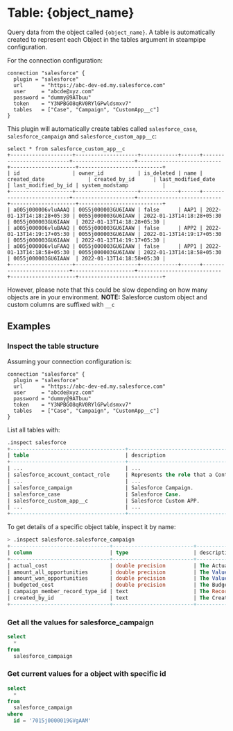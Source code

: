 # Table: {object_name}

Query data from the object called `{object_name}`. A table is automatically created to represent each Object in the tables argument in steampipe configuration.

For the connection configuration:

```hcl
connection "salesforce" {
  plugin = "salesforce"
  url      = "https://abc-dev-ed.my.salesforce.com"
  user     = "abcde@xyz.com"
  password = "dummy@9ATbuu"
  token    = "Y3NPBGO8qRV0RYlGPwldsmxv7"
  tables   = ["Case", "Campaign", "CustomApp__c"]
}
```

This plugin will automatically create tables called `salesforce_case`, `salesforce_campaign` and `salesforce_custom_app__c`:

```
select * from salesforce_custom_app__c
+--------------------+--------------------+------------+------+---------------------------+--------------------+---------------------------+---------------------+---------------------------+
| id                 | owner_id           | is_deleted | name | created_date              | created_by_id      | last_modified_date        | last_modified_by_id | system_modstamp           |
+--------------------+--------------------+------------+------+---------------------------+--------------------+---------------------------+---------------------+---------------------------+
| a005j000006vluAAAQ | 0055j000003GU6IAAW | false      | AAP1 | 2022-01-13T14:18:28+05:30 | 0055j000003GU6IAAW | 2022-01-13T14:18:28+05:30 | 0055j000003GU6IAAW  | 2022-01-13T14:18:28+05:30 |
| a005j000006vluBAAQ | 0055j000003GU6IAAW | false      | APP2 | 2022-01-13T14:19:17+05:30 | 0055j000003GU6IAAW | 2022-01-13T14:19:17+05:30 | 0055j000003GU6IAAW  | 2022-01-13T14:19:17+05:30 |
| a005j000006vluFAAQ | 0055j000003GU6IAAW | false      | APP1 | 2022-01-13T14:18:58+05:30 | 0055j000003GU6IAAW | 2022-01-13T14:18:58+05:30 | 0055j000003GU6IAAW  | 2022-01-13T14:18:58+05:30 |
+--------------------+--------------------+------------+------+---------------------------+--------------------+---------------------------+---------------------+---------------------------+
```

However, please note that this could be slow depending on how many objects are in your environment.
**NOTE:** Salesforce custom object and custom columns are suffixed with `__c`

## Examples

### Inspect the table structure

Assuming your connection configuration is:

```hcl
connection "salesforce" {
  plugin = "salesforce"
  url      = "https://abc-dev-ed.my.salesforce.com"
  user     = "abcde@xyz.com"
  password = "dummy@9ATbuu"
  token    = "Y3NPBGO8qRV0RYlGPwldsmxv7"
  tables   = ["Case", "Campaign", "CustomApp__c"]
}
```

List all tables with:

```sql
.inspect salesforce
+-------------------------------------+--------------------------------------------------------+
| table                               | description                                            |
+-------------------------------------+--------------------------------------------------------+
| ...                                 | ...                                                    |
| salesforce_account_contact_role     | Represents the role that a Contact plays on an Account.|
| ...                                 | ...                                                    |
| salesforce_campaign                 | Salesforce Campaign.                                   |
| salesforce_case                     | Salesforce Case.                                       |
| salesforce_custom_app__c            | Salesforce Custom APP.                                 |
| ...                                 | ...                                                    |
+-------------------------------------+--------------------------------------------------------+
```

To get details of a specific object table, inspect it by name:

```sql
> .inspect salesforce.salesforce_campaign
+--------------------------------+--------------------------+------------------------------------------+
| column                         | type                     | description                              |
+--------------------------------+--------------------------+------------------------------------------+
| actual_cost                    | double precision         | The Actual Cost in Campaign.             |
| amount_all_opportunities       | double precision         | The Value Opportunities in Campaign.     |
| amount_won_opportunities       | double precision         | The Value Won Opportunities in Campaign. |
| budgeted_cost                  | double precision         | The Budgeted Cost in Campaign.           |
| campaign_member_record_type_id | text                     | The Record Type ID.                      |
| created_by_id                  | text                     | The Created By ID.                       |
+--------------------------------+--------------------------+------------------------------------------+
```

### Get all the values for salesforce_campaign

```sql
select
  *
from
  salesforce_campaign
```

### Get current values for a object with specific id

```sql
select
  *
from
  salesforce_campaign
where
  id = '7015j0000019GVgAAM'
```

